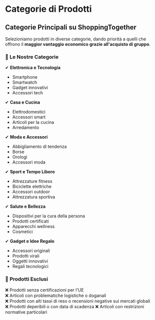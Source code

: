 # Categorie di Prodotti

## **Categorie Principali su ShoppingTogether**
Selezioniamo prodotti in diverse categorie, dando priorità a quelli che offrono il **maggior vantaggio economico grazie all'acquisto di gruppo**.  

### 🔹 **Le Nostre Categorie**  
✔ **Elettronica e Tecnologia**
- Smartphone
- Smartwatch
- Gadget innovativi
- Accessori tech

✔ **Casa e Cucina**
- Elettrodomestici
- Accessori smart
- Articoli per la cucina
- Arredamento

✔ **Moda e Accessori**
- Abbigliamento di tendenza
- Borse
- Orologi
- Accessori moda

✔ **Sport e Tempo Libero**
- Attrezzature fitness
- Biciclette elettriche
- Accessori outdoor
- Attrezzatura sportiva

✔ **Salute e Bellezza**
- Dispositivi per la cura della persona
- Prodotti certificati
- Apparecchi wellness
- Cosmetici

✔ **Gadget e Idee Regalo**
- Accessori originali
- Prodotti virali
- Oggetti innovativi
- Regali tecnologici

### 🔻 **Prodotti Esclusi**  
❌ Prodotti senza certificazioni per l'UE  
❌ Articoli con problematiche logistiche o doganali  
❌ Prodotti con alti tassi di reso o recensioni negative sui mercati globali  
❌ Prodotti deperibili o con data di scadenza
❌ Articoli con restrizioni normative particolari
